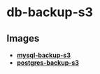 db-backup-s3
============

## Images

* **[mysql-backup-s3](/mysql-backup-s3)**
* **[postgres-backup-s3](/postgres-backup-s3)**

